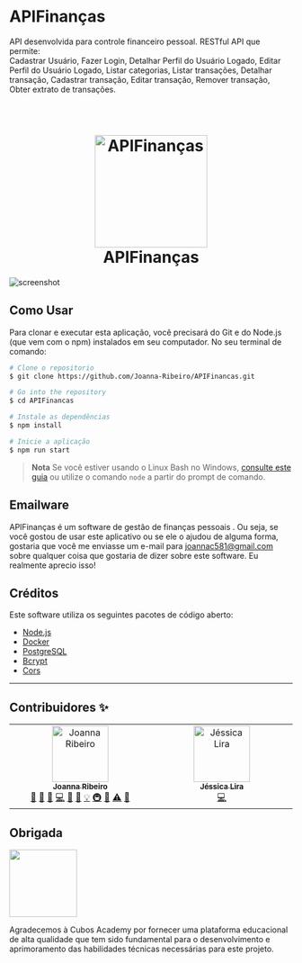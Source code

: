 # APIFinanças
API desenvolvida para controle financeiro pessoal. RESTful API que permite:  
Cadastrar Usuário,
Fazer Login,
Detalhar Perfil do Usuário Logado,
Editar Perfil do Usuário Logado,
Listar categorias, 
Listar transações, 
Detalhar transação, 
Cadastrar transação,
Editar transação, 
Remover transação, 
Obter extrato de transações.


<h1 align="center">
  <br>
  <a href="http://www.amitmerchant.com/electron-markdownify"><img src="https://raw.githubusercontent.com/amitmerchant1990/electron-markdownify/master/app/img/markdownify.png" alt="APIFinanças" width="200"></a>
  <br>
  APIFinanças
  <br>
</h1>

 
![screenshot](https://raw.githubusercontent.com/amitmerchant1990/electron-markdownify/master/app/img/markdownify.gif)

## Como Usar

Para clonar e executar esta aplicação, você precisará do Git e do Node.js (que vem com o npm) instalados em seu computador. No seu terminal de comando:

```bash
# Clone o repositorio
$ git clone https://github.com/Joanna-Ribeiro/APIFinancas.git

# Go into the repository
$ cd APIFinancas

# Instale as dependências
$ npm install

# Inicie a aplicação
$ npm run start
```

> **Nota**
>Se você estiver usando o Linux Bash no Windows, [consulte este guia](https://www.howtogeek.com/261575/how-to-run-graphical-linux-desktop-applications-from-windows-10s-bash-shell/) ou utilize o comando `node` a partir do prompt de comando.

## Emailware

APIFinanças é um software de gestão de finanças pessoais . Ou seja, se você gostou de usar este aplicativo ou se ele o ajudou de alguma forma, gostaria que você me enviasse um e-mail para joannac581@gmail.com sobre qualquer coisa que gostaria de dizer sobre este software. Eu realmente aprecio isso!

## Créditos

Este software utiliza os seguintes pacotes de código aberto:

- [Node.js](https://nodejs.org/)
- [Docker](https://www.docker.com/)
- [PostgreSQL](https://www.postgresql.org/)
- [Bcrypt](https://www.npmjs.com/package/bcrypt)
- [Cors](https://www.npmjs.com/package/cors)

---

## Contribuidores ✨

<table>
  <tbody>
    <tr>
      <td align="center" valign="top" width="14.28%"><a href="http://ivesvh.com"><img src="https://avatars0.githubusercontent.com/u/587016?v=3?s=100" width="100px;" alt="Joanna Ribeiro"/><br /><sub><b>Joanna Ribeiro</b></sub></a><br /><a href="#question-CompuIves" title="Answering Questions">💬</a> <a href="#blog-CompuIves" title="Blogposts">📝</a> <a href="https://github.com/codesandbox/codesandbox-client/issues?q=author%3ACompuIves" title="Bug reports">🐛</a> <a href="https://github.com/codesandbox/codesandbox-client/commits?author=CompuIves" title="Code">💻</a> <a href="#design-CompuIves" title="Design">🎨</a> <a href="https://github.com/codesandbox/codesandbox-client/commits?author=CompuIves" title="Documentation">📖</a> <a href="#example-CompuIves" title="Examples">💡</a> <a href="#infra-CompuIves" title="Infrastructure (Hosting, Build-Tools, etc)">🚇</a> <a href="https://github.com/codesandbox/codesandbox-client/pulls?q=is%3Apr+reviewed-by%3ACompuIves" title="Reviewed Pull Requests">👀</a> <a href="https://github.com/codesandbox/codesandbox-client/commits?author=CompuIves" title="Tests">⚠️</a> <a href="#tool-CompuIves" title="Tools">🔧</a></td>
      <td align="center" valign="top" width="14.28%"><a href="http://donavon.com"><img src="https://avatars0.githubusercontent.com/u/887639?v=3?s=100" width="100px;" alt="Jéssica Lira"/><br /><sub><b>Jéssica Lira</b></sub></a><br /><a href="https://github.com/codesandbox/codesandbox-client/commits?author=donavon" title="Code">💻</a></td>
    
  </tbody>
</table>

<!-- ALL-CONTRIBUTORS-LIST:END -->


## Obrigada

<a href="https://www.chromaticqa.com/"><img src="[https://cdn-images-1.medium.com/letterbox/147/36/50/50/1*oHHjTjInDOBxIuYHDY2gFA.png?source=logoAvatar-d7276495b101---37816ec27d7a](https://www.google.com/url?sa=i&url=https%3A%2F%2Fgithub.com%2Fcubos-academy&psig=AOvVaw2lvQwfuIo7Xu_wv4Y6rA1P&ust=1702502900501000&source=images&cd=vfe&opi=89978449&ved=0CBEQjRxqFwoTCOiuj9nrioMDFQAAAAAdAAAAABAE)" width="120"/></a>

Agradecemos à Cubos Academy por fornecer uma plataforma educacional de alta qualidade que tem sido fundamental para o desenvolvimento e aprimoramento das habilidades técnicas necessárias para este projeto. 
